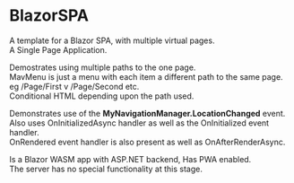 # BlazorSPA
A template for a Blazor SPA, with multiple virtual pages.  
A Single Page Application.

Demostrates using multiple paths to the one page.  
MavMenu is just a menu with each item a different path to the same page.  
eg /Page/First  v /Page/Second etc.  
Conditional HTML depending upon the path used.

Demonstrates use of the **MyNavigationManager.LocationChanged** event.
Also uses OnInitializedAsync handler as well as the OnInitialized event handler.  
OnRendered event handler is also present as well as OnAfterRenderAsync.

Is a Blazor WASM app with ASP.NET backend, Has PWA enabled.  
The server has no special functionality at this stage.
